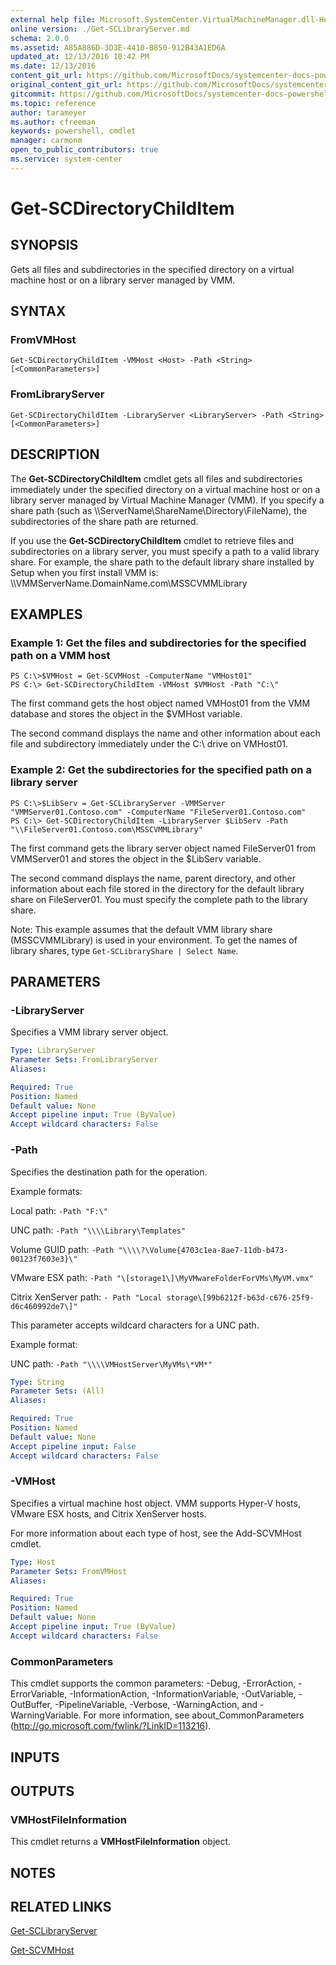 ```yaml
---
external help file: Microsoft.SystemCenter.VirtualMachineManager.dll-Help.xml
online version: ./Get-SCLibraryServer.md
schema: 2.0.0
ms.assetid: A85A886D-3D3E-4410-B850-912B43A1ED6A
updated_at: 12/13/2016 10:42 PM
ms.date: 12/13/2016
content_git_url: https://github.com/MicrosoftDocs/systemcenter-docs-powershell/blob/master/systemcenter-cmdlets/VirtualMachineManager/v1/Get-SCDirectoryChildItem.md
original_content_git_url: https://github.com/MicrosoftDocs/systemcenter-docs-powershell/blob/master/systemcenter-cmdlets/VirtualMachineManager/v1/Get-SCDirectoryChildItem.md
gitcommit: https://github.com/MicrosoftDocs/systemcenter-docs-powershell/blob/ea9507ac2178040476af5407227db8cb97701ea9/systemcenter-cmdlets/VirtualMachineManager/v1/Get-SCDirectoryChildItem.md
ms.topic: reference
author: tarameyer
ms.author: cfreeman
keywords: powershell, cmdlet
manager: carmonm
open_to_public_contributors: true
ms.service: system-center
---
```


# Get-SCDirectoryChildItem

## SYNOPSIS
Gets all files and subdirectories in the specified directory on a virtual machine host or on a library server managed by VMM.

## SYNTAX

### FromVMHost
```
Get-SCDirectoryChildItem -VMHost <Host> -Path <String> [<CommonParameters>]
```

### FromLibraryServer
```
Get-SCDirectoryChildItem -LibraryServer <LibraryServer> -Path <String> [<CommonParameters>]
```

## DESCRIPTION
The **Get-SCDirectoryChildItem** cmdlet gets all files and subdirectories immediately under the specified directory on a virtual machine host or on a library server managed by Virtual Machine Manager (VMM).
If you specify a share path (such as \\\\ServerName\ShareName\Directory\FileName), the subdirectories of the share path are returned.

If you use the **Get-SCDirectoryChildItem** cmdlet to retrieve files and subdirectories on a library server, you must specify a path to a valid library share.
For example, the share path to the default library share installed by Setup when you first install VMM is: \\\\VMMServerName.DomainName.com\MSSCVMMLibrary

## EXAMPLES

### Example 1: Get the files and subdirectories for the specified path on a VMM host
```
PS C:\>$VMHost = Get-SCVMHost -ComputerName "VMHost01"
PS C:\> Get-SCDirectoryChildItem -VMHost $VMHost -Path "C:\"
```

The first command gets the host object named VMHost01 from the VMM database and stores the object in the $VMHost variable.

The second command displays the name and other information about each file and subdirectory immediately under the C:\ drive on VMHost01.

### Example 2: Get the subdirectories for the specified path on a library server
```
PS C:\>$LibServ = Get-SCLibraryServer -VMMServer "VMMServer01.Contoso.com" -ComputerName "FileServer01.Contoso.com"
PS C:\> Get-SCDirectoryChildItem -LibraryServer $LibServ -Path "\\FileServer01.Contoso.com\MSSCVMMLibrary"
```

The first command gets the library server object named FileServer01 from VMMServer01 and stores the object in the $LibServ variable.

The second command displays the name, parent directory, and other information about each file stored in the directory for the default library share on FileServer01.
You must specify the complete path to the library share.

Note: This example assumes that the default VMM library share (MSSCVMMLibrary) is used in your environment.
To get the names of library shares, type `Get-SCLibraryShare | Select Name`.

## PARAMETERS

### -LibraryServer
Specifies a VMM library server object.

```yaml
Type: LibraryServer
Parameter Sets: FromLibraryServer
Aliases: 

Required: True
Position: Named
Default value: None
Accept pipeline input: True (ByValue)
Accept wildcard characters: False
```

### -Path
Specifies the destination path for the operation. 



Example formats: 


Local path:       `-Path "F:\"`

UNC path:         `-Path "\\\\Library\Templates"`

Volume GUID path: `-Path "\\\\?\Volume{4703c1ea-8ae7-11db-b473-00123f7603e3}\"`

VMware ESX path:  `-Path "\[storage1\]\MyVMwareFolderForVMs\MyVM.vmx"`

Citrix XenServer path: `- Path "Local storage\[99b6212f-b63d-c676-25f9-d6c460992de7\]"`



This parameter accepts wildcard characters for a UNC path.



Example format: 


UNC path:         `-Path "\\\\VMHostServer\MyVMs\*VM*"`

```yaml
Type: String
Parameter Sets: (All)
Aliases: 

Required: True
Position: Named
Default value: None
Accept pipeline input: False
Accept wildcard characters: False
```

### -VMHost
Specifies a virtual machine host object.
VMM supports Hyper-V hosts, VMware ESX hosts, and Citrix XenServer hosts.

For more information about each type of host, see the Add-SCVMHost cmdlet.

```yaml
Type: Host
Parameter Sets: FromVMHost
Aliases: 

Required: True
Position: Named
Default value: None
Accept pipeline input: True (ByValue)
Accept wildcard characters: False
```

### CommonParameters
This cmdlet supports the common parameters: -Debug, -ErrorAction, -ErrorVariable, -InformationAction, -InformationVariable, -OutVariable, -OutBuffer, -PipelineVariable, -Verbose, -WarningAction, and -WarningVariable. For more information, see about_CommonParameters (http://go.microsoft.com/fwlink/?LinkID=113216).

## INPUTS

## OUTPUTS

### VMHostFileInformation
This cmdlet returns a **VMHostFileInformation** object.

## NOTES

## RELATED LINKS

[Get-SCLibraryServer](xref:VirtualMachineManager/v1/Get-SCLibraryServer.md)

[Get-SCVMHost](xref:VirtualMachineManager/v1/Get-SCVMHost.md)

